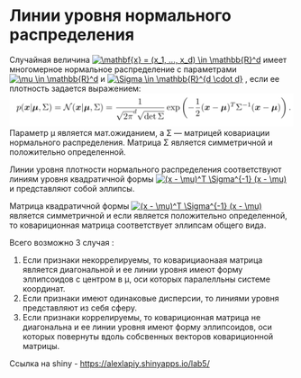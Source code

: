 # Линии уровня нормального распределения
Случайная величина <a href="https://www.codecogs.com/eqnedit.php?latex=\mathbf{x}&space;=&space;(x_1,&space;...,&space;x_d)&space;\in&space;\mathbb{R}^d" target="_blank"><img src="https://latex.codecogs.com/gif.latex?\mathbf{x}&space;=&space;(x_1,&space;...,&space;x_d)&space;\in&space;\mathbb{R}^d" title="\mathbf{x} = (x_1, ..., x_d) \in \mathbb{R}^d" /></a>
имеет многомерное нормальное распределение с параметрами <a href="https://www.codecogs.com/eqnedit.php?latex=\mu&space;\in&space;\mathbb{R}^d" target="_blank"><img src="https://latex.codecogs.com/gif.latex?\mu&space;\in&space;\mathbb{R}^d" title="\mu \in \mathbb{R}^d" /></a>
и <a href="https://www.codecogs.com/eqnedit.php?latex=\Sigma&space;\in&space;\mathbb{R}^{d&space;\cdot&space;d}" target="_blank"><img src="https://latex.codecogs.com/gif.latex?\Sigma&space;\in&space;\mathbb{R}^{d&space;\cdot&space;d}" title="\Sigma \in \mathbb{R}^{d \cdot d}" /></a>
, если ее плотность задается выражением:
![](https://github.com/alexlapiy/ML0/blob/master/screens/lab5/n_dimen_normilized_gauss.png)
Параметр μ является мат.ожиданием, а Σ — матрицей ковариации нормального распределения. Матрица Σ является симметричной 
и положительно определенной. <br/>

Линии уровня плотности нормального распределения соответствуют линиям уровня квадратичной формы <a href="https://www.codecogs.com/eqnedit.php?latex=(x&space;-&space;\mu)^T&space;\Sigma^{-1}&space;(x&space;-&space;\mu)" target="_blank"><img src="https://latex.codecogs.com/gif.latex?(x&space;-&space;\mu)^T&space;\Sigma^{-1}&space;(x&space;-&space;\mu)" title="(x - \mu)^T \Sigma^{-1} (x - \mu)" /></a> и представляют собой эллипсы. <br/>

Матрица квадратичной формы <a href="https://www.codecogs.com/eqnedit.php?latex=(x&space;-&space;\mu)^T&space;\Sigma^{-1}&space;(x&space;-&space;\mu)" target="_blank"><img src="https://latex.codecogs.com/gif.latex?(x&space;-&space;\mu)^T&space;\Sigma^{-1}&space;(x&space;-&space;\mu)" title="(x - \mu)^T \Sigma^{-1} (x - \mu)" /></a> 
является симметричной и если является положительно определенной, то ковариционная матрица соответствует эллипсам общего вида.

Всего возможно 3 случая :  
1) Если признаки некоррелируемы, то коварициаонаая матрица является диагональной и ее линии уровня
имеют форму эллипсоидов с центром в μ, оси которых паралелльны системе координат.
2) Если признаки имеют одинаковые дисперсии, то линиями уровня представляют из себя сферу.
3) Если признаки коррелируемы, то ковариционная матрица не диагональна и ее линии уровня 
имеют форму эллипсоидов, оси которых повернуты вдоль собсвенных векторов ковариционной
матрицы.

Ссылка на shiny - https://alexlapiy.shinyapps.io/lab5/
